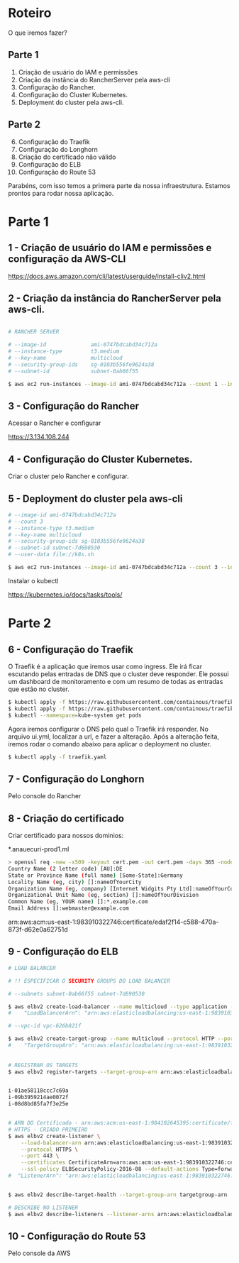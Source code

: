 # Roteiro

O que iremos fazer?

## Parte 1
1. Criação de usuário do IAM e permissões
2. Criação da instância do RancherServer pela aws-cli
3. Configuração do Rancher.
4. Configuração do Cluster Kubernetes.
5. Deployment do cluster pela aws-cli.



## Parte 2
6. Configuração do Traefik
7. Configuração do Longhorn
8. Criação do certificado não válido
9. Configuração do ELB
10. Configuração do Route 53


Parabéns, com isso temos a primera parte da nossa infraestrutura. 
Estamos prontos para rodar nossa aplicação.


# Parte 1

## 1 - Criação de usuário do IAM e permissões e configuração da AWS-CLI

https://docs.aws.amazon.com/cli/latest/userguide/install-cliv2.html


## 2 - Criação da instância do RancherServer pela aws-cli.

```sh 

# RANCHER SERVER

# --image-id              ami-0747bdcabd34c712a
# --instance-type         t3.medium 
# --key-name              multicloud 
# --security-group-ids    sg-0103b556fe9624a38
# --subnet-id             subnet-0ab66f55

$ aws ec2 run-instances --image-id ami-0747bdcabd34c712a --count 1 --instance-type t3.medium --key-name multicloud --security-group-ids sg-0103b556fe9624a38 --subnet-id subnet-0ab66f55 --user-data file://rancher.sh --tag-specifications 'ResourceType=instance,Tags=[{Key=Name,Value=rancherserver}]' 'ResourceType=volume,Tags=[{Key=Name,Value=rancherserver}]' 

```


## 3 - Configuração do Rancher
Acessar o Rancher e configurar

https://3.134.108.244

## 4 - Configuração do Cluster Kubernetes.
Criar o cluster pelo Rancher e configurar.



## 5 - Deployment do cluster pela aws-cli

```sh
# --image-id ami-0747bdcabd34c712a
# --count 3 
# --instance-type t3.medium 
# --key-name multicloud 
# --security-group-ids sg-0103b556fe9624a38 
# --subnet-id subnet-7d690530 
# --user-data file://k8s.sh

$ aws ec2 run-instances --image-id ami-0747bdcabd34c712a --count 3 --instance-type t3.medium --key-name multicloud --security-group-ids sg-0103b556fe9624a38 --subnet-id subnet-7d690530 --user-data file://k8s.sh   --block-device-mapping "[ { \"DeviceName\": \"/dev/sda1\", \"Ebs\": { \"VolumeSize\": 70 } } ]" --tag-specifications 'ResourceType=instance,Tags=[{Key=Name,Value=k8s}]' 'ResourceType=volume,Tags=[{Key=Name,Value=k8s}]'     
```

Instalar o kubectl 

https://kubernetes.io/docs/tasks/tools/


# Parte 2

## 6 - Configuração do Traefik

O Traefik é a aplicação que iremos usar como ingress. Ele irá ficar escutando pelas entradas de DNS que o cluster deve responder. Ele possui um dashboard de  monitoramento e com um resumo de todas as entradas que estão no cluster.
```sh
$ kubectl apply -f https://raw.githubusercontent.com/containous/traefik/v1.7/examples/k8s/traefik-rbac.yaml
$ kubectl apply -f https://raw.githubusercontent.com/containous/traefik/v1.7/examples/k8s/traefik-ds.yaml
$ kubectl --namespace=kube-system get pods
```
Agora iremos configurar o DNS pelo qual o Traefik irá responder. No arquivo ui.yml, localizar a url, e fazer a alteração. Após a alteração feita, iremos rodar o comando abaixo para aplicar o deployment no cluster.
```sh
$ kubectl apply -f traefik.yaml
```


## 7 - Configuração do Longhorn
Pelo console do Rancher


## 8 - Criação do certificado
Criar certificado para nossos dominios:

 *.anauecuri-prod1.ml


```sh
> openssl req -new -x509 -keyout cert.pem -out cert.pem -days 365 -nodes
Country Name (2 letter code) [AU]:DE
State or Province Name (full name) [Some-State]:Germany
Locality Name (eg, city) []:nameOfYourCity
Organization Name (eg, company) [Internet Widgits Pty Ltd]:nameOfYourCompany
Organizational Unit Name (eg, section) []:nameOfYourDivision
Common Name (eg, YOUR name) []:*.example.com
Email Address []:webmaster@example.com
```

arn:aws:acm:us-east-1:983910322746:certificate/edaf2f14-c588-470a-873f-d62e0a62751d


## 9 - Configuração do ELB


```sh
# LOAD BALANCER

# !! ESPECIFICAR O SECURITY GROUPS DO LOAD BALANCER

# --subnets subnet-0ab66f55 subnet-7d690530

$ aws elbv2 create-load-balancer --name multicloud --type application --subnets subnet-0ab66f55 subnet-7d690530
#	 "LoadBalancerArn": "arn:aws:elasticloadbalancing:us-east-1:983910322746:loadbalancer/app/multicloud/30ca1d0d8cd4beb1"

# --vpc-id vpc-626b821f

$ aws elbv2 create-target-group --name multicloud --protocol HTTP --port 80 --vpc-id vpc-626b821f --health-check-port 8080 --health-check-path /api/providers
#	 "TargetGroupArn": "arn:aws:elasticloadbalancing:us-east-1:983910322746:targetgroup/multicloud/cdb0bbbbde5eb25b"
	
	
# REGISTRAR OS TARGETS  
$ aws elbv2 register-targets --target-group-arn arn:aws:elasticloadbalancing:us-east-1:983910322746:targetgroup/multicloud/cdb0bbbbde5eb25b --targets Id=i-01ae58118ccc7c69a Id=i-09b3959214ae0072f Id=i-08d8bd85fa7f3e25e


i-01ae58118ccc7c69a
i-09b3959214ae0072f
i-08d8bd85fa7f3e25e


# ARN DO Certificado - arn:aws:acm:us-east-1:984102645395:certificate/fa016001-254f-4127-b51a-61588b15c555
# HTTPS - CRIADO PRIMEIRO
$ aws elbv2 create-listener \
    --load-balancer-arn arn:aws:elasticloadbalancing:us-east-1:983910322746:loadbalancer/app/multicloud/30ca1d0d8cd4beb1 \
    --protocol HTTPS \
    --port 443 \
    --certificates CertificateArn=arn:aws:acm:us-east-1:983910322746:certificate/edaf2f14-c588-470a-873f-d62e0a62751d   \
    --ssl-policy ELBSecurityPolicy-2016-08 --default-actions Type=forward,TargetGroupArn=arn:aws:elasticloadbalancing:us-east-1:983910322746:targetgroup/multicloud/cdb0bbbbde5eb25b
#  "ListenerArn": "arn:aws:elasticloadbalancing:us-east-1:983910322746:listener/app/multicloud/30ca1d0d8cd4beb1/2a28b4c9c3bdf2cc"


$ aws elbv2 describe-target-health --target-group-arn targetgroup-arn

# DESCRIBE NO LISTENER
$ aws elbv2 describe-listeners --listener-arns arn:aws:elasticloadbalancing:us-east-1:984102645395:listener/app/multicloud/0c7e036793bff35e/a7386cf3e0dc3c0e


```


## 10 - Configuração do Route 53
Pelo console da AWS



